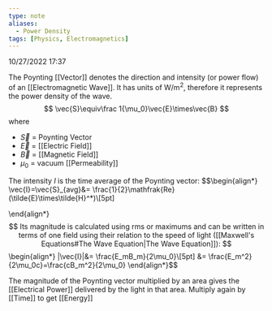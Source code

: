 ```yaml
---
type: note
aliases:
  - Power Density
tags: [Physics, Electromagnetics]
---
```

10/27/2022 17:37

  

The Poynting [[Vector]] denotes the direction and intensity (or power flow) of an [[Electromagnetic Wave]]. It has units of $\text{W/m}^2$, therefore it represents the power density of the wave. 
$$
\vec{S}\equiv\frac 1{\mu_0}\vec{E}\times\vec{B}
$$
where
- $\vec{S}$ = Poynting Vector
- $\vec{E}$ = [[Electric Field]]
- $\vec{B}$ = [[Magnetic Field]]
- $\mu_0$ = vacuum [[Permeability]]

The intensity $I$ is the time average of the Poynting vector:
$$\begin{align*}
\vec{I}=\vec{S}_{avg}&= \frac{1}{2}\mathfrak{Re}(\tilde{E}\times\tilde{H}^*)\\[5pt]

\end{align*}$$
Its magnitude is calculated using rms or maximums and can be written in terms of one field using their relation to the speed of light ([[Maxwell's Equations#The Wave Equation|The Wave Equation]]):
$$\begin{align*}
|\vec{I}|&= \frac{E_mB_m}{2\mu_0}\\[5pt]
&= \frac{E_m^2}{2\mu_0c}=\frac{cB_m^2}{2\mu_0}
\end{align*}$$

The magnitude of the Poynting vector multiplied by an area gives the [[Electrical Power]] delivered by the light in that area. Multiply again by [[Time]] to get [[Energy]]

